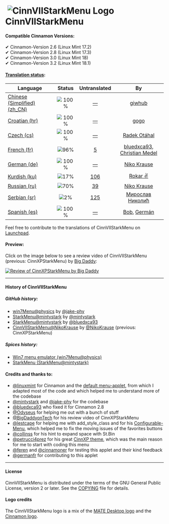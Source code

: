# &#65279; ![CinnVIIStarkMenu Logo](https://git.io/vDWaq) CinnVIIStarkMenu

#### Compatible Cinnamon Versions:
&#10004; Cinnamon-Version 2.6 (Linux Mint 17.2) <br />
&#10004; Cinnamon-Version 2.8 (Linux Mint 17.3) <br />
&#10004; Cinnamon-Version 3.0 (Linux Mint 18)   <br />
&#10004; Cinnamon-Version 3.2 (Linux Mint 18.1) <br />

#### [Translation status](https://translations.launchpad.net/cinnviistarkmenu/trunk/+pots/cinnviistarkmenu/):

Language | Status | Untranslated | By
--------------|:--------:|:----------------:|:---:
[Chinese (Simplified) (zh_CN)](https://translations.launchpad.net/cinnviistarkmenu/trunk/+pots/cinnviistarkmenu/zh_CN)  | ![100%](http://progressed.io/bar/100) | [&mdash;](https://translations.launchpad.net/cinnviistarkmenu/trunk/+pots/cinnviistarkmenu/zh_CN/+translate?show=untranslated) | [giwhub](https://github.com/giwhub)
[Croatian (hr)](https://translations.launchpad.net/cinnviistarkmenu/trunk/+pots/cinnviistarkmenu/hr)  | ![100%](http://progressed.io/bar/100) | [&mdash;](https://translations.launchpad.net/cinnviistarkmenu/trunk/+pots/cinnviistarkmenu/hr/+translate?show=untranslated) | [gogo](https://launchpad.net/~trebelnik-stefina)
[Czech (cs)](https://translations.launchpad.net/cinnviistarkmenu/trunk/+pots/cinnviistarkmenu/cs)  | ![100%](http://progressed.io/bar/100) | [&mdash;](https://translations.launchpad.net/cinnviistarkmenu/trunk/+pots/cinnviistarkmenu/cs/+translate?show=untranslated) | [Radek Otáhal](https://launchpad.net/~radek-otahal)
[French (fr)](https://translations.launchpad.net/cinnviistarkmenu/trunk/+pots/cinnviistarkmenu/fr)  | ![96%](http://progressed.io/bar/96) | [5](https://translations.launchpad.net/cinnviistarkmenu/trunk/+pots/cinnviistarkmenu/fr/+translate?show=untranslated) | [bluedxca93](https://launchpad.net/~bluedxca93), [Christian Medel](https://launchpad.net/~cmedelahumada)
[German (de)](https://translations.launchpad.net/cinnviistarkmenu/trunk/+pots/cinnviistarkmenu/de)  | ![100%](http://progressed.io/bar/100) | [&mdash;](https://translations.launchpad.net/cinnviistarkmenu/trunk/+pots/cinnviistarkmenu/de/+translate?show=untranslated) | [Niko Krause](https://launchpad.net/~nikokrause)
[Kurdish (ku)](https://translations.launchpad.net/cinnviistarkmenu/trunk/+pots/cinnviistarkmenu/ku) | ![17%](http://progressed.io/bar/17) | [106](https://translations.launchpad.net/cinnviistarkmenu/trunk/+pots/cinnviistarkmenu/ku/+translate?show=untranslated) | [Rokar ✌](https://launchpad.net/~rokarali)
[Russian (ru)](https://translations.launchpad.net/cinnviistarkmenu/trunk/+pots/cinnviistarkmenu/ru) | ![70%](http://progressed.io/bar/70) | [39](https://translations.launchpad.net/cinnviistarkmenu/trunk/+pots/cinnviistarkmenu/ru/+translate?show=untranslated) | [Niko Krause](https://launchpad.net/~nikokrause)
[Serbian (sr)](https://translations.launchpad.net/cinnviistarkmenu/trunk/+pots/cinnviistarkmenu/sr) | ![2%](http://progressed.io/bar/2) | [125](https://translations.launchpad.net/cinnviistarkmenu/trunk/+pots/cinnviistarkmenu/sr/+translate?show=untranslated) | [Мирослав Николић](https://launchpad.net/~lipek)
[Spanish (es)](https://translations.launchpad.net/cinnviistarkmenu/trunk/+pots/cinnviistarkmenu/es) | ![100%](http://progressed.io/bar/100) | [&mdash;](https://translations.launchpad.net/cinnviistarkmenu/trunk/+pots/cinnviistarkmenu/es/+translate?show=untranslated) | [Bob](https://launchpad.net/~basura1-p), [Germán](https://launchpad.net/~germanfr)

Feel free to contribute to the translations of CinnVIIStarkMenu on [Launchpad](https://translations.launchpad.net/cinnviistarkmenu).

#### Preview:
Click on the image below to see a review video of CinnVIIStarkMenu (previous: CinnXPStarkMenu) by [Big Daddy](https://www.youtube.com/channel/UCtZRKfyvx7GUEi-Lr7f4Nxg):

[![Review of CinnXPStarkMenu by Big Daddy](https://cloud.githubusercontent.com/assets/8415124/20908908/6d108a24-bb58-11e6-8d88-112f7250d630.png)](https://www.youtube.com/watch?v=OmUpLNsWgC4)

--------------------------------
#### History of CinnVIIStarkMenu

##### GitHub history:
* [win7Menu@physics](https://github.com/jake-phy/win7Menu) by [@jake-phy](https://github.com/jake-phy) <br />
* [StarkMenu@mintystark](https://github.com/mintystark/starkmenu) by [@mintystark](https://github.com/mintystark) <br />
* [StarkMenu@mintystark](https://github.com/bluedxca93/starkmenu) by [@bluedxca93](https://github.com/bluedxca93) <br />
* [CinnVIIStarkMenu@NikoKrause](https://github.com/NikoKrause/CinnVIIStarkMenu) by [@NikoKrause](https://github.com/NikoKrause) (previous: CinnXPStarkMenu)

##### Spices history:
* [Win7 menu emulator (win7Menu@physics)](https://web.archive.org/web/20160603044149/https://cinnamon-spices.linuxmint.com/applets/view/84)
* [StarkMenu (StarkMenu@mintystark)](https://web.archive.org/web/20160603020227/https://cinnamon-spices.linuxmint.com/applets/view/168)

#### Credits and thanks to:
* [@linuxmint](https://github.com/linuxmint) for Cinnamon and the [default menu-applet](https://github.com/linuxmint/Cinnamon/tree/master/files/usr/share/cinnamon/applets/menu%40cinnamon.org), from which I adapted most of the code and which helped me to understand more of the codebase
* [@mintystark](https://github.com/mintystark) and [@jake-phy](https://github.com/jake-phy) for the codebase
* [@bluedxca93](https://github.com/bluedxca93) who fixed it for Cinnamon 2.8
* [@Odyseus](https://github.com/Odyseus) for helping me out with a bunch of stuff
* [@BigDaddyonTech](https://github.com/BigDaddyonTech) for his review video of CinnXPStarkMenu
* [@lestcape](https://github.com/lestcape) for helping me with add_style_class and for his [Configurable-Menu](https://github.com/lestcape/Configurable-Menu), which helped me to fix the moving issues of the favorites buttons
* [@collinss](https://github.com/collinss) for his hint to expand space with St.Bin
* [@petrucci4prez](https://github.com/petrucci4prez) for his great [CinnXP theme](https://github.com/petrucci4prez/CinnXP), which was the main reason for me to start with coding this menu
* [@feren](https://github.com/feren) and [@cinnamoner](https://github.com/cinnamoner) for testing this applet and their kind feedback
* [@germanfr](https://github.com/germanfr) for contributing to this applet

-----------
#### License
CinnVIIStarkMenu is distributed under the terms of the GNU General Public License, version 2 or later.
See the [COPYING](https://github.com/NikoKrause/CinnVIIStarkMenu/blob/master/COPYING) file for details.

#### Logo credits
The CinnVIIStarkMenu logo is a mix of the [MATE Desktop logo](https://github.com/mate-desktop/mate-desktop/blob/f543545ceb97db7cdefc186889898e3ebdef8f65/icons/hicolor_apps_scalable_mate.svg) and the [Cinnamon logo](http://segfault.linuxmint.com/wp-content/uploads/2016/09/CinnamonIcon5-1.png).
